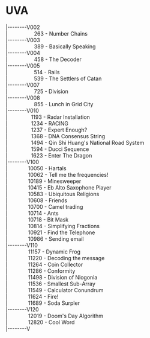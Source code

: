 # UVA
|--------V002  
|&nbsp;&nbsp;&nbsp;&nbsp;&nbsp;&nbsp;&nbsp;&nbsp;&nbsp;&nbsp;&nbsp;&nbsp;&nbsp;&nbsp;&nbsp;&nbsp;&nbsp;&nbsp;263 - Number Chains  
|--------V003  
|&nbsp;&nbsp;&nbsp;&nbsp;&nbsp;&nbsp;&nbsp;&nbsp;&nbsp;&nbsp;&nbsp;&nbsp;&nbsp;&nbsp;&nbsp;&nbsp;&nbsp;&nbsp;389 - Basically Speaking  
|--------V004  
|&nbsp;&nbsp;&nbsp;&nbsp;&nbsp;&nbsp;&nbsp;&nbsp;&nbsp;&nbsp;&nbsp;&nbsp;&nbsp;&nbsp;&nbsp;&nbsp;&nbsp;&nbsp;458 - The Decoder   
|--------V005  
|&nbsp;&nbsp;&nbsp;&nbsp;&nbsp;&nbsp;&nbsp;&nbsp;&nbsp;&nbsp;&nbsp;&nbsp;&nbsp;&nbsp;&nbsp;&nbsp;&nbsp;&nbsp;514 - Rails  
|&nbsp;&nbsp;&nbsp;&nbsp;&nbsp;&nbsp;&nbsp;&nbsp;&nbsp;&nbsp;&nbsp;&nbsp;&nbsp;&nbsp;&nbsp;&nbsp;&nbsp;&nbsp;539 - The Settlers of Catan  
|--------V007  
|&nbsp;&nbsp;&nbsp;&nbsp;&nbsp;&nbsp;&nbsp;&nbsp;&nbsp;&nbsp;&nbsp;&nbsp;&nbsp;&nbsp;&nbsp;&nbsp;&nbsp;&nbsp;725 - Division  
|--------V008  
|&nbsp;&nbsp;&nbsp;&nbsp;&nbsp;&nbsp;&nbsp;&nbsp;&nbsp;&nbsp;&nbsp;&nbsp;&nbsp;&nbsp;&nbsp;&nbsp;&nbsp;&nbsp;855 - Lunch in Grid 
City  
|--------V010  
|&nbsp;&nbsp;&nbsp;&nbsp;&nbsp;&nbsp;&nbsp;&nbsp;&nbsp;&nbsp;&nbsp;&nbsp;&nbsp;&nbsp;&nbsp;&nbsp;1193 - Radar Installation  
|&nbsp;&nbsp;&nbsp;&nbsp;&nbsp;&nbsp;&nbsp;&nbsp;&nbsp;&nbsp;&nbsp;&nbsp;&nbsp;&nbsp;&nbsp;&nbsp;1234 - RACING  
|&nbsp;&nbsp;&nbsp;&nbsp;&nbsp;&nbsp;&nbsp;&nbsp;&nbsp;&nbsp;&nbsp;&nbsp;&nbsp;&nbsp;&nbsp;&nbsp;1237 - Expert Enough?  
|&nbsp;&nbsp;&nbsp;&nbsp;&nbsp;&nbsp;&nbsp;&nbsp;&nbsp;&nbsp;&nbsp;&nbsp;&nbsp;&nbsp;&nbsp;&nbsp;1368 - DNA Consensus String  
|&nbsp;&nbsp;&nbsp;&nbsp;&nbsp;&nbsp;&nbsp;&nbsp;&nbsp;&nbsp;&nbsp;&nbsp;&nbsp;&nbsp;&nbsp;&nbsp;1494 - Qin Shi Huang's National Road System  
|&nbsp;&nbsp;&nbsp;&nbsp;&nbsp;&nbsp;&nbsp;&nbsp;&nbsp;&nbsp;&nbsp;&nbsp;&nbsp;&nbsp;&nbsp;&nbsp;1594 - Ducci Sequence  
|&nbsp;&nbsp;&nbsp;&nbsp;&nbsp;&nbsp;&nbsp;&nbsp;&nbsp;&nbsp;&nbsp;&nbsp;&nbsp;&nbsp;&nbsp;&nbsp;1623 - Enter The Dragon  
|--------V100  
|&nbsp;&nbsp;&nbsp;&nbsp;&nbsp;&nbsp;&nbsp;&nbsp;&nbsp;&nbsp;&nbsp;&nbsp;&nbsp;&nbsp;10050 - Hartals  
|&nbsp;&nbsp;&nbsp;&nbsp;&nbsp;&nbsp;&nbsp;&nbsp;&nbsp;&nbsp;&nbsp;&nbsp;&nbsp;&nbsp;10062 - Tell me the frequencies!  
|&nbsp;&nbsp;&nbsp;&nbsp;&nbsp;&nbsp;&nbsp;&nbsp;&nbsp;&nbsp;&nbsp;&nbsp;&nbsp;&nbsp;10189 - Minesweeper  
|&nbsp;&nbsp;&nbsp;&nbsp;&nbsp;&nbsp;&nbsp;&nbsp;&nbsp;&nbsp;&nbsp;&nbsp;&nbsp;&nbsp;10415 - Eb Alto Saxophone Player  
|&nbsp;&nbsp;&nbsp;&nbsp;&nbsp;&nbsp;&nbsp;&nbsp;&nbsp;&nbsp;&nbsp;&nbsp;&nbsp;&nbsp;10583 - Ubiquitous Religions  
|&nbsp;&nbsp;&nbsp;&nbsp;&nbsp;&nbsp;&nbsp;&nbsp;&nbsp;&nbsp;&nbsp;&nbsp;&nbsp;&nbsp;10608 - Friends  
|&nbsp;&nbsp;&nbsp;&nbsp;&nbsp;&nbsp;&nbsp;&nbsp;&nbsp;&nbsp;&nbsp;&nbsp;&nbsp;&nbsp;10700 - Camel trading  
|&nbsp;&nbsp;&nbsp;&nbsp;&nbsp;&nbsp;&nbsp;&nbsp;&nbsp;&nbsp;&nbsp;&nbsp;&nbsp;&nbsp;10714 - Ants  
|&nbsp;&nbsp;&nbsp;&nbsp;&nbsp;&nbsp;&nbsp;&nbsp;&nbsp;&nbsp;&nbsp;&nbsp;&nbsp;&nbsp;10718 - Bit Mask  
|&nbsp;&nbsp;&nbsp;&nbsp;&nbsp;&nbsp;&nbsp;&nbsp;&nbsp;&nbsp;&nbsp;&nbsp;&nbsp;&nbsp;10814 - Simplifying Fractions  
|&nbsp;&nbsp;&nbsp;&nbsp;&nbsp;&nbsp;&nbsp;&nbsp;&nbsp;&nbsp;&nbsp;&nbsp;&nbsp;&nbsp;10921 - Find the Telephone  
|&nbsp;&nbsp;&nbsp;&nbsp;&nbsp;&nbsp;&nbsp;&nbsp;&nbsp;&nbsp;&nbsp;&nbsp;&nbsp;&nbsp;10986 - Sending email  
|--------V110  
|&nbsp;&nbsp;&nbsp;&nbsp;&nbsp;&nbsp;&nbsp;&nbsp;&nbsp;&nbsp;&nbsp;&nbsp;&nbsp;&nbsp;11157 - Dynamic Frog  
|&nbsp;&nbsp;&nbsp;&nbsp;&nbsp;&nbsp;&nbsp;&nbsp;&nbsp;&nbsp;&nbsp;&nbsp;&nbsp;&nbsp;11220 - Decoding the message  
|&nbsp;&nbsp;&nbsp;&nbsp;&nbsp;&nbsp;&nbsp;&nbsp;&nbsp;&nbsp;&nbsp;&nbsp;&nbsp;&nbsp;11264 - Coin Collector  
|&nbsp;&nbsp;&nbsp;&nbsp;&nbsp;&nbsp;&nbsp;&nbsp;&nbsp;&nbsp;&nbsp;&nbsp;&nbsp;&nbsp;11286 - Conformity  
|&nbsp;&nbsp;&nbsp;&nbsp;&nbsp;&nbsp;&nbsp;&nbsp;&nbsp;&nbsp;&nbsp;&nbsp;&nbsp;&nbsp;11498 - Division of Nlogonia  
|&nbsp;&nbsp;&nbsp;&nbsp;&nbsp;&nbsp;&nbsp;&nbsp;&nbsp;&nbsp;&nbsp;&nbsp;&nbsp;&nbsp;11536 - Smallest Sub-Array  
|&nbsp;&nbsp;&nbsp;&nbsp;&nbsp;&nbsp;&nbsp;&nbsp;&nbsp;&nbsp;&nbsp;&nbsp;&nbsp;&nbsp;11549 - Calculator Conundrum  
|&nbsp;&nbsp;&nbsp;&nbsp;&nbsp;&nbsp;&nbsp;&nbsp;&nbsp;&nbsp;&nbsp;&nbsp;&nbsp;&nbsp;11624 - Fire!  
|&nbsp;&nbsp;&nbsp;&nbsp;&nbsp;&nbsp;&nbsp;&nbsp;&nbsp;&nbsp;&nbsp;&nbsp;&nbsp;&nbsp;11689 - Soda Surpler  
|--------V120  
|&nbsp;&nbsp;&nbsp;&nbsp;&nbsp;&nbsp;&nbsp;&nbsp;&nbsp;&nbsp;&nbsp;&nbsp;&nbsp;&nbsp;12019 - Doom's Day Algorithm  
|&nbsp;&nbsp;&nbsp;&nbsp;&nbsp;&nbsp;&nbsp;&nbsp;&nbsp;&nbsp;&nbsp;&nbsp;&nbsp;&nbsp;12820 - Cool Word  
|--------V

